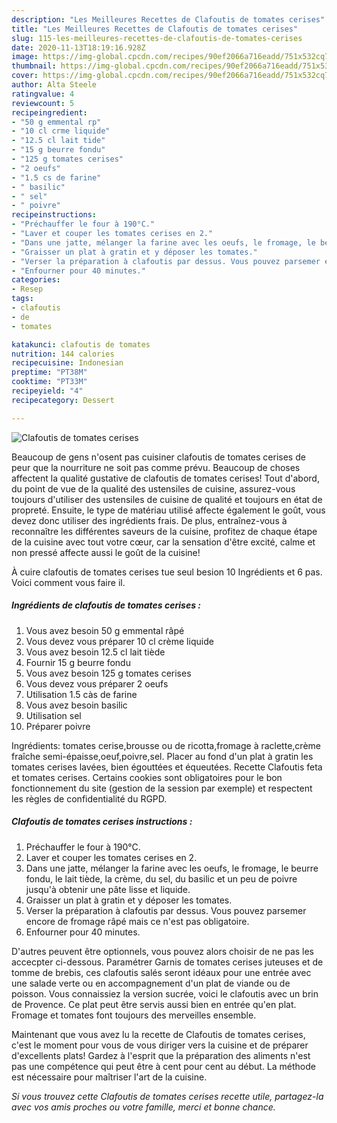 ```yaml
---
description: "Les Meilleures Recettes de Clafoutis de tomates cerises"
title: "Les Meilleures Recettes de Clafoutis de tomates cerises"
slug: 115-les-meilleures-recettes-de-clafoutis-de-tomates-cerises
date: 2020-11-13T18:19:16.928Z
image: https://img-global.cpcdn.com/recipes/90ef2066a716eadd/751x532cq70/clafoutis-de-tomates-cerises-photo-principale-de-la-recette.jpg
thumbnail: https://img-global.cpcdn.com/recipes/90ef2066a716eadd/751x532cq70/clafoutis-de-tomates-cerises-photo-principale-de-la-recette.jpg
cover: https://img-global.cpcdn.com/recipes/90ef2066a716eadd/751x532cq70/clafoutis-de-tomates-cerises-photo-principale-de-la-recette.jpg
author: Alta Steele
ratingvalue: 4
reviewcount: 5
recipeingredient:
- "50 g emmental rp"
- "10 cl crme liquide"
- "12.5 cl lait tide"
- "15 g beurre fondu"
- "125 g tomates cerises"
- "2 oeufs"
- "1.5 cs de farine"
- " basilic"
- " sel"
- " poivre"
recipeinstructions:
- "Préchauffer le four à 190°C."
- "Laver et couper les tomates cerises en 2."
- "Dans une jatte, mélanger la farine avec les oeufs, le fromage, le beurre fondu, le lait tiède, la crème, du sel, du basilic et un peu de poivre jusqu&#39;à obtenir une pâte lisse et liquide."
- "Graisser un plat à gratin et y déposer les tomates."
- "Verser la préparation à clafoutis par dessus. Vous pouvez parsemer encore de fromage râpé mais ce n&#39;est pas obligatoire."
- "Enfourner pour 40 minutes."
categories:
- Resep
tags:
- clafoutis
- de
- tomates

katakunci: clafoutis de tomates 
nutrition: 144 calories
recipecuisine: Indonesian
preptime: "PT38M"
cooktime: "PT33M"
recipeyield: "4"
recipecategory: Dessert

---
```



![Clafoutis de tomates cerises](https://img-global.cpcdn.com/recipes/90ef2066a716eadd/751x532cq70/clafoutis-de-tomates-cerises-photo-principale-de-la-recette.jpg)

Beaucoup de gens n'osent pas cuisiner clafoutis de tomates cerises de peur que la nourriture ne soit pas comme prévu. Beaucoup de choses affectent la qualité gustative de clafoutis de tomates cerises! Tout d'abord, du point de vue de la qualité des ustensiles de cuisine, assurez-vous toujours d'utiliser des ustensiles de cuisine de qualité et toujours en état de propreté. Ensuite, le type de matériau utilisé affecte également le goût, vous devez donc utiliser des ingrédients frais. De plus, entraînez-vous à reconnaître les différentes saveurs de la cuisine, profitez de chaque étape de la cuisine avec tout votre cœur, car la sensation d'être excité, calme et non pressé affecte aussi le goût de la cuisine!

<!--inarticleads1-->

À cuire clafoutis de tomates cerises tue seul besion 10 Ingrédients et 6 pas. Voici comment vous faire il.

##### Ingrédients de clafoutis de tomates cerises :

1. Vous avez besoin 50 g emmental râpé
1. Vous devez vous préparer 10 cl crème liquide
1. Vous avez besoin 12.5 cl lait tiède
1. Fournir 15 g beurre fondu
1. Vous avez besoin 125 g tomates cerises
1. Vous devez vous préparer 2 oeufs
1. Utilisation 1.5 càs de farine
1. Vous avez besoin  basilic
1. Utilisation  sel
1. Préparer  poivre


Ingrédients: tomates cerise,brousse ou de ricotta,fromage à raclette,crème fraîche semi-épaisse,oeuf,poivre,sel. Placer au fond d&#39;un plat à gratin les tomates cerises lavées, bien égouttées et équeutées. Recette Clafoutis feta et tomates cerises. Certains cookies sont obligatoires pour le bon fonctionnement du site (gestion de la session par exemple) et respectent les règles de confidentialité du RGPD. 

<!--inarticleads2-->

##### Clafoutis de tomates cerises instructions :

1. Préchauffer le four à 190°C.
1. Laver et couper les tomates cerises en 2.
1. Dans une jatte, mélanger la farine avec les oeufs, le fromage, le beurre fondu, le lait tiède, la crème, du sel, du basilic et un peu de poivre jusqu&#39;à obtenir une pâte lisse et liquide.
1. Graisser un plat à gratin et y déposer les tomates.
1. Verser la préparation à clafoutis par dessus. Vous pouvez parsemer encore de fromage râpé mais ce n&#39;est pas obligatoire.
1. Enfourner pour 40 minutes.


D&#39;autres peuvent être optionnels, vous pouvez alors choisir de ne pas les accecpter ci-dessous. Paramétrer Garnis de tomates cerises juteuses et de tomme de brebis, ces clafoutis salés seront idéaux pour une entrée avec une salade verte ou en accompagnement d&#39;un plat de viande ou de poisson. Vous connaissiez la version sucrée, voici le clafoutis avec un brin de Provence. Ce plat peut être servis aussi bien en entrée qu&#39;en plat. Fromage et tomates font toujours des merveilles ensemble. 

<!--inarticleads1-->

<p>
Maintenant que vous avez lu la recette de Clafoutis de tomates cerises, c'est le moment pour vous de vous diriger vers la cuisine et de préparer d'excellents plats! Gardez à l'esprit que la préparation des aliments n'est pas une compétence qui peut être à cent pour cent au début. La méthode est nécessaire pour maîtriser l'art de la cuisine.
</p>

<p>
<i>Si vous trouvez cette Clafoutis de tomates cerises recette utile, partagez-la avec vos amis proches ou votre famille, merci et bonne chance.</i>
</p>
